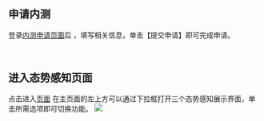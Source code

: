 ## 申请内测
登录[内测申请页面](http://tcecqpoc.fsphere.cn/act/apply/ssa
)后 ，填写相关信息，单击【提交申请】即可完成申请。

​
## 进入态势感知页面 
点击进入[页面](http://console.tcecqpoc.fsphere.cn/sa/screen/index.html)
在主页面的左上方可以通过下拉框打开三个态势感知展示界面，单击所需选项即可切换功能。
![](http://imgcache.tcecqpoc.fsphere.cn/image/mc.qcloudimg.com/static/img/60c27213bb17021cc1bf495b73dd3ed0/image.png)